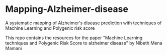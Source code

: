 # Mapping-Alzheimer-disease

A systematic mapping of Alzheimer's disease prediction with techniques of Machine Learning and Polygenic risk score

This repo contains the resources for the paper "Machine Learning techniques and Polygenic Risk Score to alzheimer disease" by Nibeth Mena Mamani
